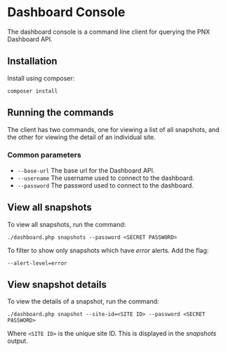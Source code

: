 # Dashboard Console

The dashboard console is a command line client for querying the PNX Dashboard API.

## Installation

Install using composer:

`composer install`

## Running the commands

The client has two commands, one for viewing a list of all snapshots, and the
other for viewing the detail of an individual site.

### Common parameters

* `--base-url` The base url for the Dashboard API.
* `--username` The username used to connect to the dashboard.
* `--password` The password used to connect to the dashboard.

## View all snapshots

To view all snapshots, run the command:

`./dashboard.php snapshots --password <SECRET PASSWORD>`

To filter to show only snapshots which have _error_ alerts. Add the flag:

`--alert-level=error`

## View snapshot details

To view the details of a snapshot, run the command:

`./dashboard.php snapshot --site-id=<SITE ID> --password <SECRET PASSWORD>`

Where `<SITE ID>` is the unique site ID. This is displayed in the _snapshots_
output.


